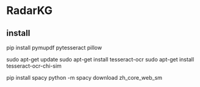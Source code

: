 # RadarKG

## install
pip install pymupdf pytesseract pillow 

sudo apt-get update 
sudo apt-get install tesseract-ocr 
sudo apt-get install tesseract-ocr-chi-sim 

pip install spacy 
python -m spacy download zh_core_web_sm 
